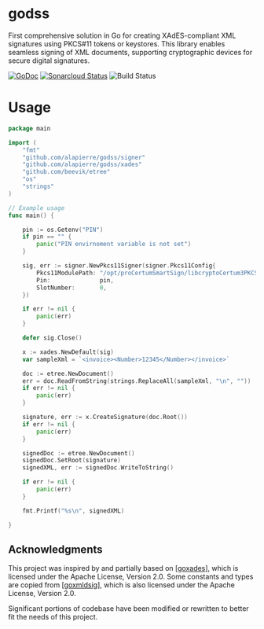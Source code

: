 # godss
First comprehensive solution in Go for creating XAdES-compliant XML signatures using PKCS#11 tokens or keystores. This library enables seamless signing of XML documents, supporting cryptographic devices for secure digital signatures.

[![GoDoc](https://godoc.org/github.com/alapierre/godss?status.svg)](https://godoc.org/github.com/alapierre/godss)
[![Sonarcloud Status](https://sonarcloud.io/api/project_badges/measure?project=alapierre_godss&metric=alert_status)](https://sonarcloud.io/dashboard?id=alapierre_godss)
![Build Status](https://github.com/alapierre/godss/actions/workflows/go.yml/badge.svg?branch=main)

# Usage

````go
package main

import (
	"fmt"
	"github.com/alapierre/godss/signer"
	"github.com/alapierre/godss/xades"
	"github.com/beevik/etree"
	"os"
	"strings"
)

// Example usage
func main() {

	pin := os.Getenv("PIN")
	if pin == "" {
		panic("PIN envirnoment variable is not set")
	}

	sig, err := signer.NewPkcs11Signer(signer.Pkcs11Config{
		Pkcs11ModulePath: "/opt/proCertumSmartSign/libcryptoCertum3PKCS.so",
		Pin:              pin,
		SlotNumber:       0,
	})

	if err != nil {
		panic(err)
	}

	defer sig.Close()

	x := xades.NewDefault(sig)
	var sampleXml = `<invoice><Number>12345</Number></invoice>`

	doc := etree.NewDocument()
	err = doc.ReadFromString(strings.ReplaceAll(sampleXml, "\n", ""))
	if err != nil {
		panic(err)
	}

	signature, err := x.CreateSignature(doc.Root())
	if err != nil {
		panic(err)
	}

	signedDoc := etree.NewDocument()
	signedDoc.SetRoot(signature)
	signedXML, err := signedDoc.WriteToString()

	if err != nil {
		panic(err)
	}

	fmt.Printf("%s\n", signedXML)

}
````

## Acknowledgments

This project was inspired by and partially based on [[goxades](https://github.com/artemkunich/goxades/)], which is licensed under the Apache License, Version 2.0.
Some constants and types are copied from [[goxmldsig](https://github.com/russellhaering/goxmldsig)], which is also licensed under the Apache License, Version 2.0.

Significant portions of codebase have been modified or rewritten to better fit the needs of this project.
